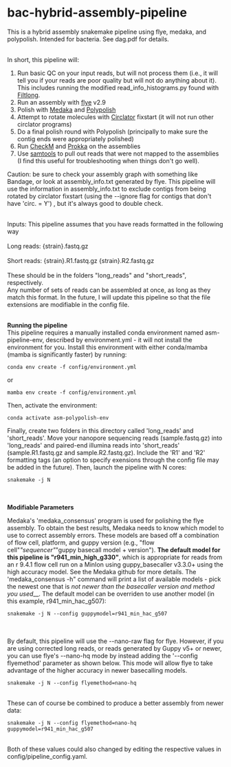 # bac-hybrid-assembly-pipeline
This is a hybrid assembly snakemake pipeline using flye, medaka, and polypolish.  Intended for bacteria.  See dag.pdf for details.



\
In short, this pipeline will:

1) Run basic QC on your input reads, but will not process them (i.e., it will tell you if your reads are poor quality but will not do anything about it).  This includes running the modified read_info_histograms.py found with [Filtlong](https://github.com/rrwick/Filtlong).
2) Run an assembly with [flye](https://github.com/fenderglass/Flye) v2.9
3) Polish with [Medaka](https://github.com/nanoporetech/medaka) and [Polypolish](https://github.com/rrwick/Polypolish)
4) Attempt to rotate molecules with [Circlator](https://github.com/sanger-pathogens/circlator) fixstart (it will not run other circlator programs)
5) Do a final polish round with Polypolish (principally to make sure the contig ends were appropriately polished)
6) Run [CheckM](https://github.com/Ecogenomics/CheckM) and [Prokka](https://github.com/tseemann/prokka) on the assemblies
7) Use [samtools](https://github.com/samtools/samtools) to pull out reads that were not mapped to the assemblies (I find this useful for troubleshooting when things don't go well).

Caution: be sure to check your assembly graph with something like Bandage, or look at assembly_info.txt generated by flye.  This pipeline will use the information in assembly_info.txt to exclude contigs from being rotated by circlator fixstart (using the --ignore flag for contigs that don't have 'circ. = Y') , but it's always good to double check.




\
Inputs:  This pipeline assumes that you have reads formatted in the following way \
\
Long reads: {strain}.fastq.gz \
\
Short reads: {strain}.R1.fastq.gz {strain}.R2.fastq.gz  \
  \
These should be in the folders "long_reads" and "short_reads", respectively.  \
Any number of sets of reads can be assembled at once, as long as they match this format.  In the future, I will update this pipeline so that the file extensions are modifiable in the config file.



  \
**Running the pipeline**
  \
This pipeline requires a manually installed conda environment named asm-pipeline-env, described by environment.yml - it will not install the environment for you.  Install this environment with either conda/mamba (mamba is significantly faster) by running:


```
conda env create -f config/environment.yml
```
or
``` 
mamba env create -f config/environment.yml
```

Then, activate the environment:

```
conda activate asm-polypolish-env
```

Finally, create two folders in this directory called 'long_reads' and 'short_reads'. Move your nanopore sequencing reads (sample.fastq.gz) into 'long_reads' and paired-end illumina reads into 'short_reads' (sample.R1.fastq.gz and sample.R2.fastq.gz). Include the 'R1' and 'R2' formatting tags (an option to specify exensions through the config file may be added in the future). Then, launch the pipeline with N cores:

```
snakemake -j N
```


 \
 \
 **Modifiable Parameters**  
 
  
 
Medaka's 'medaka_consensus' program is used for polishing the flye assembly.  To obtain the best results, Medaka needs to know which model to use to correct assembly errors.  These models are based off a combination of flow cell, platform, and guppy version (e.g., "flow cell"_"sequencer"_"guppy basecall model + version"). **The default model for this pipeline is "r941_min_high_g330"**, which is appropriate for reads from an r 9.4.1 flow cell run on a MinIon using guppy_basecaller v3.3.0+ using the high accuracy model.  See the Medaka github for more details.  The 'medaka_consensus -h" command will print a list of available models - pick the newest one that is _not newer than the basecaller version and method you used___.  The default model can be overriden to use another model (in this example, r941_min_hac_g507):


```
snakemake -j N --config guppymodel=r941_min_hac_g507
```
  \
  \
By default, this pipeline will use the --nano-raw flag for flye.  However, if you are using corrected long reads, or reads generated by Guppy v5+ or newer, you can use flye's --nano-hq mode by instead adding the '--config flyemethod' parameter as shown below.  This mode will allow flye to take advantage of the higher accuracy in newer basecalling models. 
  
  
```
snakemake -j N --config flyemethod=nano-hq
```
  \
These can of course be combined to produce a better assembly from newer data:
```
snakemake -j N --config flyemethod=nano-hq guppymodel=r941_min_hac_g507
```
  \
Both of these values could also changed by editing the respective values in config/pipeline_config.yaml.

